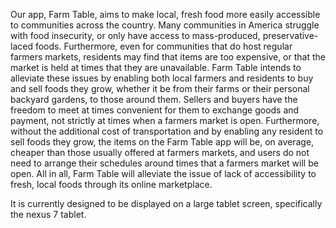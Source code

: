 Our app, Farm Table, aims to make local, fresh food more easily accessible to communities across the country. Many communities in America struggle with food insecurity, or only have access to mass-produced, preservative-laced foods. Furthermore, even for communities that do host regular farmers markets, residents may find that items are too expensive, or that the market is held at times that they are unavailable. Farm Table intends to alleviate these issues by enabling both local farmers and residents to buy and sell foods they grow, whether it be from their farms or their personal backyard gardens, to those around them. Sellers and buyers have the freedom to meet at times convenient for them to exchange goods and payment, not strictly at times when a farmers market is open. Furthermore, without the additional cost of transportation and by enabling any resident to sell foods they grow, the items on the Farm Table app will be, on average, cheaper than those usually offered at farmers markets, and users do not need to arrange their schedules around times that a farmers market will be open. All in all, Farm Table will alleviate the issue of lack of accessibility to fresh, local foods through its online marketplace.

It is currently designed to be displayed on a large tablet screen, specifically the nexus 7 tablet. 
